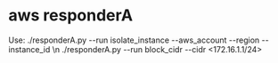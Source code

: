 # aws responderA
Use:
./responderA.py --run isolate_instance --aws_account <Account NUmber> --region <Region> --instance_id <ID> \n
./responderA.py --run block_cidr --cidr <172.16.1.1/24>
